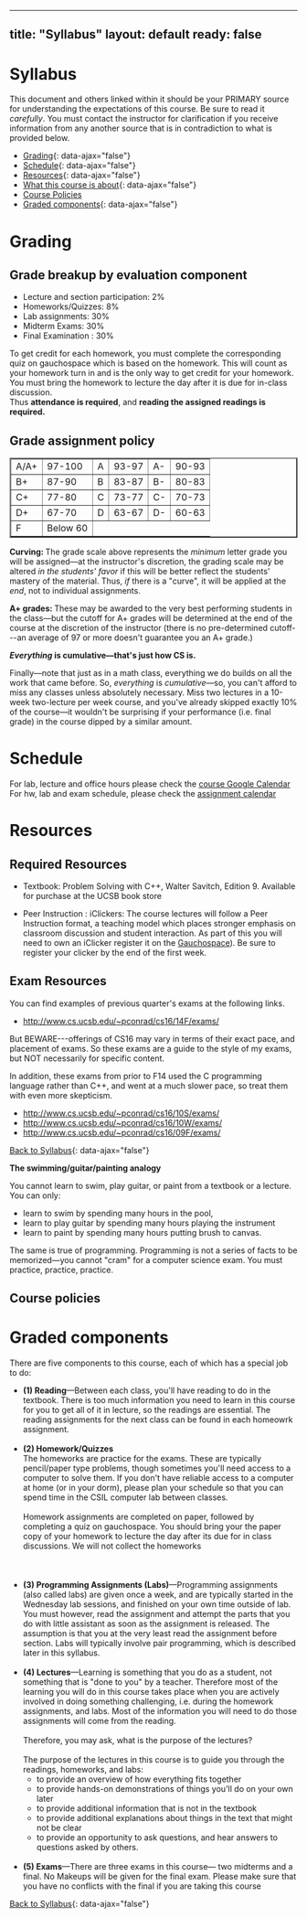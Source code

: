 
---
title: "Syllabus"
layout: default
ready: false
---

# Syllabus <a name="syllabus"></a>

This document and others linked within it should be your PRIMARY source for understanding the expectations of this course. Be sure to read it *carefully*.
You must contact the instructor for clarification if you receive information from any another source that is in contradiction to what is provided below.

* [Grading](#grading){: data-ajax="false"}
* [Schedule](#schedule){: data-ajax="false"}
* [Resources](#resources){: data-ajax="false"}
* [What this course is about](#about){: data-ajax="false"}
* [Course Policies](#policies)
* [Graded components](#moreabout){: data-ajax="false"}

# Grading <a name="grading"></a>

## Grade breakup by evaluation component
* Lecture and section participation: 2%
* Homeworks/Quizzes: 8%
* Lab assignments: 30%
* Midterm Exams: 30%
* Final Examination : 30%

<p>To get credit for each homework, you must complete the corresponding quiz on gauchospace which is based on the homework. This will count as your homework turn in and is the only way to get credit for your homework. You must bring the homework to lecture the day after it is due for in-class discussion.<br />
Thus <strong>attendance is required</strong>, and <strong>reading the assigned readings is required.</strong></p>

## Grade assignment policy
<table border="2">
  <tr>
    <td>A/A+</td>
    <td>97-100</td>
    <td>A</td>
    <td>93-97</td>
    <td>A-</td>
    <td>90-93</td>
  </tr>
  <tr>
    <td>B+</td>
    <td>87-90</td>
    <td>B</td>
    <td>83-87</td>
    <td>B-</td>
    <td>80-83</td>
  </tr>
  <tr>
    <td>C+</td>
    <td>77-80</td>
    <td>C</td>
    <td>73-77</td>
    <td>C-</td>
    <td>70-73</td>

  </tr>
  <tr>
    <td>D+</td>
    <td>67-70</td>
    <td>D</td>
    <td>63-67</td>
    <td>D-</td>
    <td>60-63</td>

  </tr>
    <td>F</td>
    <td>Below 60</td>

</table>
<p><strong>Curving: </strong>The grade  scale above represents the <em>minimum</em> letter grade you will be assigned&#8212;at the instructor's discretion, the grading scale  may be altered <em>in the students' favor</em> if this will be better reflect the students' mastery of the material. Thus, <em>if</em> there is a &quot;curve&quot;, it will be applied at the <em>end</em>, not to individual assignments.</p>
<p><strong>A+ grades: </strong>These may be awarded to the very best performing students in the class—but the cutoff for A+ grades will be determined at the end of the course at the discretion of the instructor (there is no pre-determined cutoff---an average of 97 or more doesn't guarantee you an A+ grade.)</p>

<p><strong><em>Everything</em> is cumulative—that's just how CS is.</strong></p>
<p>Finally—note that just as in a math class, everything we do builds on all the work that came before. So, <em>everything</em> is <em>cumulative</em>—so, you can't afford to miss any classes unless absolutely necessary. Miss two lectures in a 10-week two-lecture per week course, and you've already skipped exactly 10% of the course&mdash;it wouldn't be surprising if your performance (i.e. final grade) in the course dipped by a similar amount.</p>




# Schedule <a name="schedule"></a>

For lab, lecture and office hours please check the [course Google Calendar](/info/schedule/)
For hw, lab and exam schedule, please check the [assignment calendar](/info/calendar/)


# Resources <a name="resources"></a>

## Required Resources

* Textbook: Problem Solving with C++, Walter Savitch, Edition 9. Available for purchase at the UCSB book store

* Peer Instruction : iClickers: The course lectures will follow a Peer Instruction format, a teaching model which places stronger emphasis on classroom discussion and student interaction. As part of this you will need to own an iClicker register it on the [Gauchospace](https://gauchospace.ucsb.edu/courses/course/view.php?id=1524)). Be sure to register your clicker by the end of the first week.

## Exam Resources

You can find examples of previous quarter's  exams at the following links.

* http://www.cs.ucsb.edu/~pconrad/cs16/14F/exams/

But BEWARE---offerings of CS16 may vary in terms of their exact pace, and placement of exams. So these exams are a guide to the style of my exams, but NOT necessarily for specific content.

In addition, these exams from prior to F14 used the C programming language rather than C++, and went at a much slower pace, so treat them with even more skepticism.

* http://www.cs.ucsb.edu/~pconrad/cs16/10S/exams/
* http://www.cs.ucsb.edu/~pconrad/cs16/10W/exams/
* http://www.cs.ucsb.edu/~pconrad/cs16/09F/exams/



[Back to Syllabus](#syllabus){: data-ajax="false"}


<p><strong>The swimming/guitar/painting analogy</strong></p>
<p>You cannot learn to swim, play guitar, or paint from a textbook or a lecture. You can only:</p>
<ul>
  <li> learn to swim by spending many hours in the pool, </li>
  <li>learn to play guitar by spending many hours playing the instrument</li>
  <li>learn to paint by spending many hours putting brush to canvas.</li>
</ul>
<p>The same is true of programming. Programming is not a series of facts to be memorized—you cannot &quot;cram&quot; for a computer science exam. You must practice, practice, practice.</p>


## Course policies <a name="policies"></a>


# Graded components <a name="moreabout"></a>

<p>There are five components to this course, each of which has a special job to do:</p>
<ul>
  <li><strong>(1) Reading</strong>—Between each class, you'll have reading to do in the textbook. There is too much information you need to learn in this course for you to get all of it in lecture, so the readings are essential. The reading assignments for the next class can be found in each homeowrk assignment.<br />
    <br />
  </li>
  <li><strong>(2) Homework/Quizzes</strong>
    <br />The homeworks are practice for the exams. These are typically pencil/paper type problems, though sometimes you'll need access to a computer to solve them. If you don't have reliable access to a computer at home (or in your dorm), please plan your schedule so that you can spend time in the CSIL computer lab between classes.<br />
    <br />
    Homework assignments are completed on paper, followed by completing a quiz on gauchospace. You should bring your the paper copy of your homework to lecture the day after its due for in class discussions. We will not collect the homeworks<br />
    <br />
    <br />
     <br />
  </li>

  <li><strong>(3) Programming Assignments (Labs)</strong>—Programming assignments (also called labs) are given once a week, and are typically started in the Wednesday lab sessions, and finished on your own time outside of lab. You must however, read the assignment and attempt the parts that you do with little assistant as soon as the assignment is released. The assumption is that you at the very least read the assignment before section. Labs will typically involve pair programming, which is described later in this syllabus.<br />
    <br />
  </li>
  <li><strong>(4) Lectures</strong>—Learning is something that you do as a student, not something that is &quot;done to you&quot; by a teacher. Therefore most of the learning you will do in this course takes place when you are actively involved in doing something challenging, i.e. during the homework assignments, and labs. Most of the information you will need to do those assignments will come from the reading. <br />
    <br />
    Therefore, you may ask, what is the purpose of the lectures?<br />
      <br />
      The purpose of the lectures in this course is to guide you through the readings, homeworks, and labs:
        <ul>
          <li>to provide an overview of how everything fits together</li>
          <li>to provide hands-on demonstrations of things you'll do on your own later</li>
          <li>to provide additional information that is not in the textbook</li>
          <li>to provide additional explanations about things in the text that might not be clear</li>
          <li>to provide an opportunity to ask questions, and hear answers to questions asked by others.<br />  
            <br />
          </li>
        </ul>
  </li>

<li><strong>(5) Exams</strong>&mdash;There are three exams in this course— two midterms and a final. No Makeups will be given for the final exam. Please make sure that you have no conflicts with the final if you are taking this course</li>



</ul>

[Back to Syllabus](#syllabus){: data-ajax="false"}
